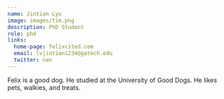 ```yaml
---
name: Jintian Lyu
image: images/tim.png
description: PhD Student
role: phd
links:
  home-page: felixcited.com
  email: lvjintian1234@gatech.edu
  twitter: nan
---
```


Felix is a good dog.
He studied at the University of Good Dogs.
He likes pets, walkies, and treats.
